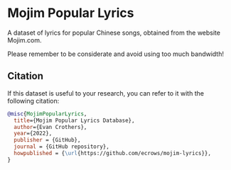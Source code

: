# Mojim Popular Lyrics

A dataset of lyrics for popular Chinese songs, obtained from the website Mojim.com.

Please remember to be considerate and avoid using too much bandwidth!

## Citation

If this dataset is useful to your research, you can refer to it with the following citation:

```bibtex
@misc{MojimPopularLyrics,
  title={Mojim Popular Lyrics Database},
  author={Evan Crothers},
  year={2022},
  publisher = {GitHub},
  journal = {GitHub repository},
  howpublished = {\url{https://github.com/ecrows/mojim-lyrics}},
}
```